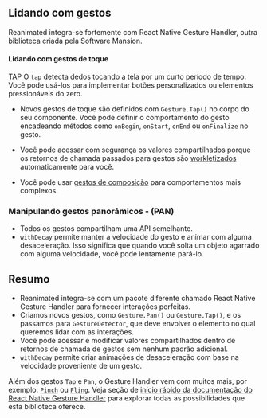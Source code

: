 
## Lidando com gestos

Reanimated integra-se fortemente com React Native Gesture Handler, outra biblioteca criada pela Software Mansion.

#### Lidando com gestos de toque

TAP
O `tap` detecta dedos tocando a tela por um curto período de tempo. Você pode usá-los para implementar botões personalizados ou elementos pressionáveis do zero.

- Novos gestos de toque são definidos com `Gesture.Tap()` no corpo do seu componente. Você pode definir o comportamento do gesto encadeando métodos como `onBegin`, `onStart`, `onEnd` ou `onFinalize` no gesto.

- Você pode acessar com segurança os valores compartilhados porque os retornos de chamada passados para gestos são [workletizados](https://docs.swmansion.com/react-native-reanimated/docs/fundamentals/glossary#to-workletize) automaticamente para você.

- Você pode usar [gestos de composição](https://docs.swmansion.com/react-native-gesture-handler/docs/gesture-composition/) para comportamentos mais complexos.

### Manipulando gestos panorâmicos - (PAN)

- Todos os gestos compartilham uma API semelhante.
- `withDecay` permite manter a velocidade do gesto e animar com alguma desaceleração. Isso significa que quando você solta um objeto agarrado com alguma velocidade, você pode lentamente pará-lo.


## Resumo

- Reanimated integra-se com um pacote diferente chamado React Native Gesture Handler para fornecer interações perfeitas.
- Criamos novos gestos, como `Gesture.Pan()` ou `Gesture.Tap()`, e os passamos para `GestureDetector`, que deve envolver o elemento no qual queremos lidar com as interações.
- Você pode acessar e modificar valores compartilhados dentro de retornos de chamada de gestos sem nenhum padrão adicional.
- `withDecay` permite criar animações de desaceleração com base na velocidade proveniente de um gesto.


Além dos gestos `Tap` e `Pan`, o Gesture Handler vem com muitos mais, por exemplo. [`Pinch`](https://docs.swmansion.com/react-native-gesture-handler/docs/api/gestures/pinch-gesture) ou [`Fling`](https://docs.swmansion.com/react-native-gesture-handler/docs/api/gestures/fling-gesture). Veja seção de [início rápido da documentação do React Native Gesture Handler](https://docs.swmansion.com/react-native-gesture-handler/docs/quickstart) para explorar todas as possibilidades que esta biblioteca oferece.
